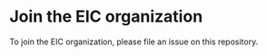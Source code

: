 # Join the EIC organization

To join the EIC organization, please file an issue on this repository.
